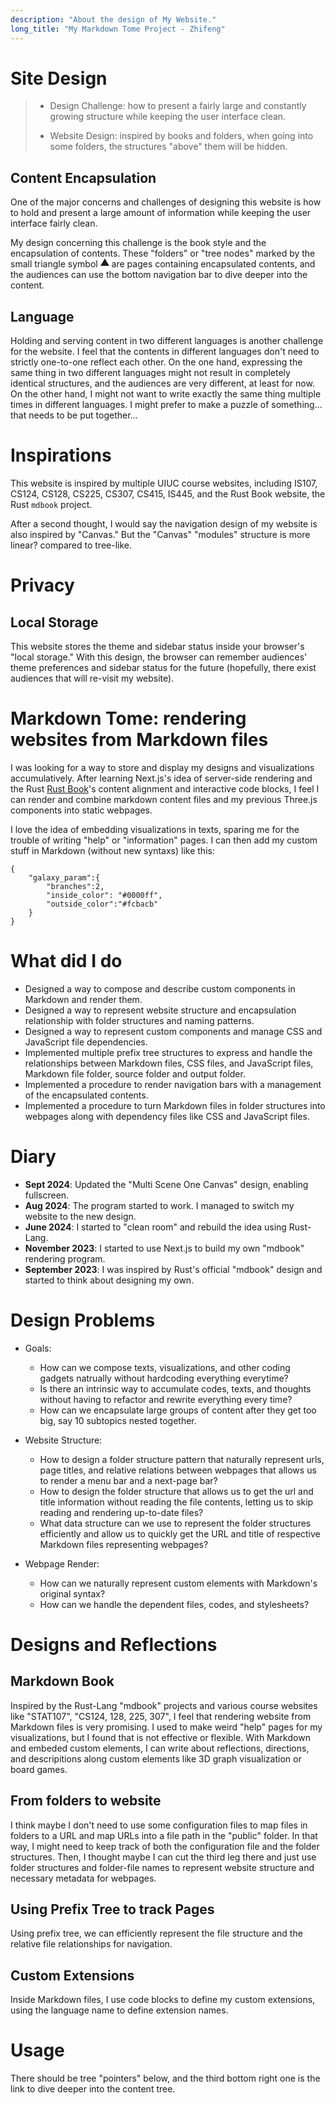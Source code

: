 ```yaml
---
description: "About the design of My Website."
long_title: "My Markdown Tome Project - Zhifeng"
---
```


# Site Design

> - Design Challenge: how to present a fairly large and constantly growing structure while keeping the user interface clean.
>
> - Website Design: inspired by books and folders, when going into some folders, the structures "above" them will be hidden.

## Content Encapsulation

One of the major concerns and challenges of designing this website is how to hold and present a large amount of information while keeping the user interface fairly clean.

My design concerning this challenge is the book style and the encapsulation of contents. These "folders" or "tree nodes" marked by the small triangle symbol <svg width="14" height="14" viewBox="0 0 12 12" xmlns="http://www.w3.org/2000/svg"><path d="m 6 0 L 0 10 L 12 10 Z" fill="currentColor"/></svg> are pages containing encapsulated contents, and the audiences can use the bottom navigation bar to dive deeper into the content.

## Language

Holding and serving content in two different languages is another challenge for the website. I feel that the contents in different languages don't need to strictly one-to-one reflect each other. On the one hand, expressing the same thing in two different languages might not result in completely identical structures, and the audiences are very different, at least for now. On the other hand, I might not want to write exactly the same thing multiple times in different languages. I might prefer to make a puzzle of something... that needs to be put together...

# Inspirations

This website is inspired by multiple UIUC course websites, including IS107, CS124, CS128, CS225, CS307, CS415, IS445, and the Rust Book website, the Rust `mdbook` project.

After a second thought, I would say the navigation design of my website is also inspired by "Canvas." But the "Canvas" "modules" structure is more linear? compared to tree-like.

# Privacy

## Local Storage

This website stores the theme and sidebar status inside your browser's "local storage." With this design, the browser can remember audiences' theme preferences and sidebar status for the future (hopefully, there exist audiences that will re-visit my website).

# Markdown Tome: rendering websites from Markdown files

I was looking for a way to store and display my designs and visualizations accumulatively. After learning Next.js's idea of server-side rendering and the Rust [Rust Book](https://rust-book.cs.brown.edu/)'s content alignment and interactive code blocks, I feel I can render and combine markdown content files and my previous Three.js components into static webpages.

I love the idea of embedding visualizations in texts, sparing me for the trouble of writing "help" or "information" pages. I can then add my custom stuff in Markdown (without new syntaxs) like this:

```json#fun_galaxy
{
    "galaxy_param":{
        "branches":2,
        "inside_color": "#0000ff",
        "outside_color":"#fcbacb"
    }
}
```

# What did I do

- Designed a way to compose and describe custom components in Markdown and render them.
- Designed a way to represent website structure and encapsulation relationship with folder structures and naming patterns.
- Designed a way to represent custom components and manage CSS and JavaScript file dependencies.
- Implemented multiple prefix tree structures to express and handle the relationships between Markdown files, CSS files, and JavaScript files, Markdown file folder, source folder and output folder.
- Implemented a procedure to render navigation bars with a management of the encapsulated contents.
- Implemented a procedure to turn Markdown files in folder structures into webpages along with dependency files like CSS and JavaScript files.

# Diary

- **Sept 2024**: Updated the "Multi Scene One Canvas" design, enabling fullscreen.
- **Aug 2024**: The program started to work. I managed to switch my website to the new design.
- **June 2024**: I started to "clean room" and rebuild the idea using Rust-Lang.
- **November 2023**: I started to use Next.js to build my own "mdbook" rendering program.
- **September 2023**: I was inspired by Rust's official "mdbook" design and started to think about designing my own.

# Design Problems

- Goals:

  - How can we compose texts, visualizations, and other coding gadgets natrually without hardcoding everything everytime?
  - Is there an intrinsic way to accumulate codes, texts, and thoughts without having to refactor and rewrite everything every time?
  - How can we encapsulate large groups of content after they get too big, say 10 subtopics nested together.

- Website Structure:

  - How to design a folder structure pattern that naturally represent urls, page titles, and relative relations between webpages that allows us to render a menu bar and a next-page bar?
  - How to design the folder structure that allows us to get the url and title information without reading the file contents, letting us to skip reading and rendering up-to-date files?
  - What data structure can we use to represent the folder structures efficiently and allow us to quickly get the URL and title of respective Markdown files representing webpages?

- Webpage Render:
  - How can we naturally represent custom elements with Markdown's original syntax?
  - How can we handle the dependent files, codes, and stylesheets?

# Designs and Reflections

## Markdown Book

Inspired by the Rust-Lang "mdbook" projects and various course websites like "STAT107", "CS124, 128, 225, 307", I feel that rendering website from Markdown files is very promising. I used to make weird "help" pages for my visualizations, but I found that is not effective or flexible. With Markdown and embeded custom elements, I can write about reflections, directions, and descripitions along custom elements like 3D graph visualization or board games.

## From folders to website

I think maybe I don't need to use some configuration files to map files in folders to a URL and map URLs into a file path in the "public" folder. In that way, I might need to keep track of both the configuration file and the folder structures. Then, I thought maybe I can cut the third leg there and just use folder structures and folder-file names to represent website structure and necessary metadata for webpages.

## Using Prefix Tree to track Pages

Using prefix tree, we can efficiently represent the file structure and the relative file relationships for navigation.

## Custom Extensions

Inside Markdown files, I use code blocks to define my custom extensions, using the language name to define extension names.

# Usage

There should be tree "pointers" below, and the third bottom right one is the link to dive deeper into the content tree.
